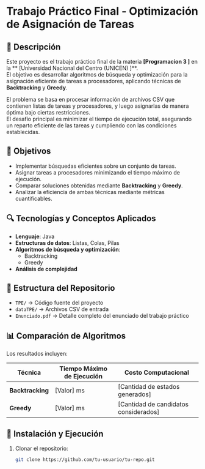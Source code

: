 # Trabajo Práctico Final - Optimización de Asignación de Tareas  

## 📌 Descripción  

Este proyecto es el trabajo práctico final de la materia **[Programacion 3 ]** en la ** [Universidad Nacional  del Centro (UNICEN) ]**.  
El objetivo es desarrollar algoritmos de búsqueda y optimización para la asignación eficiente de tareas a procesadores, aplicando técnicas de **Backtracking** y **Greedy**.  

El problema se basa en procesar información de archivos CSV que contienen listas de tareas y procesadores, y luego asignarlas de manera óptima bajo ciertas restricciones.  
El desafío principal es minimizar el tiempo de ejecución total, asegurando un reparto eficiente de las tareas y cumpliendo con las condiciones establecidas.  

## 🎯 Objetivos  

- Implementar búsquedas eficientes sobre un conjunto de tareas.  
- Asignar tareas a procesadores minimizando el tiempo máximo de ejecución.  
- Comparar soluciones obtenidas mediante **Backtracking** y **Greedy**.  
- Analizar la eficiencia de ambas técnicas mediante métricas cuantificables.  

## 🔍 Tecnologías y Conceptos Aplicados  

- **Lenguaje**: Java  
- **Estructuras de datos**: Listas, Colas, Pilas  
- **Algoritmos de búsqueda y optimización**:  
  - Backtracking  
  - Greedy  
- **Análisis de complejidad**  

## 📂 Estructura del Repositorio  

- `TPE/` → Código fuente del proyecto  
- `dataTPE/` → Archivos CSV de entrada  
- `Enunciado.pdf` → Detalle completo del enunciado del trabajo práctico  

## 📊 Comparación de Algoritmos  

Los resultados incluyen:  

| Técnica       | Tiempo Máximo de Ejecución | Costo Computacional |
|--------------|--------------------------|----------------------|
| **Backtracking** | [Valor] ms | [Cantidad de estados generados] |
| **Greedy**      | [Valor] ms | [Cantidad de candidatos considerados] |

## 🚀 Instalación y Ejecución  

1. Clonar el repositorio:  
   ```bash
   git clone https://github.com/tu-usuario/tu-repo.git
